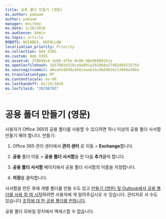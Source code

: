 ```yaml
---
title: 공용 폴더 만들기 (영문)
ms.author: pebaum
author: pebaum
manager: mnirkhe
ms.date: 3/26/2018
ms.audience: Admin
ms.topic: article
ROBOTS: NOINDEX, NOFOLLOW
localization_priority: Priority
ms.collection: Adm_O365
ms.custom: Adm_O365
ms.assetid: 2f8699c8-1eb6-4f5e-8c06-08e960092b1a
ms.openlocfilehash: 1657865d328ca9a891a2928b8a37d82db553575b
ms.sourcegitcommit: d6ea5e9458a2b8ceaab3ac4bd483e1130b9a398a
ms.translationtype: MT
ms.contentlocale: ko-KR
ms.lasthandoff: 01/15/2019
ms.locfileid: "28298783"
---
```

# <a name="creating-public-folders"></a>공용 폴더 만들기 (영문)

사용자가 Office 365의 공용 폴더를 사용할 수 있으려면 하나 이상의 공용 폴더 사서함 만들기 해야 합니다. 만들기:
  
1. Office 365 관리 센터에서 **관리 센터** 로 이동 \> **Exchange**합니다.
    
2. **공용** 폴더 이동 \> **공용 폴더 사서함**을 한 다음 **추가**클릭 합니다.
    
3. **공용 폴더 사서함** 페이지에서 공용 폴더 사서함의 이름을 지정합니다.
    
4. **저장**을 클릭합니다.
    
사서함을 만든 후에 개별 폴더를 만들 수도 있고 [만들기 (영문) 및 Outlook에서 공용 폴더를 사용 하 여 시작](https://support.office.com/en-us/article/Create-and-share-a-public-folder-in-Outlook-a2835011-d524-4a5c-a207-05c159bb2a97)하려면 사용자에 게 알려주십시오 수 있습니다. 관리자로 서 수도 있습니다 [조직에 대 한 공용 폴더를 만듭니다](https://technet.microsoft.com/en-us/library/bb691104%28v=exchg.150%29.aspx).
  
공용 폴더 모바일 장치에서 액세스할 수 없습니다.
  

